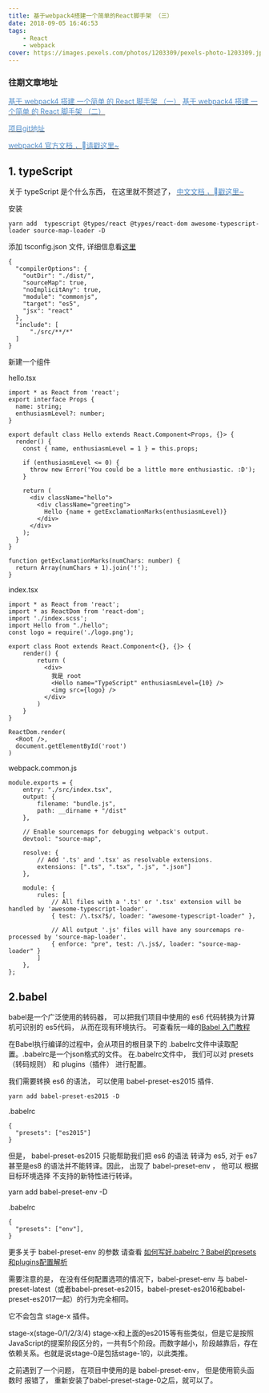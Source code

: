 ```yaml
---
title: 基于webpack4搭建一个简单的React脚手架 （三）
date: 2018-09-05 16:46:53
tags:
    - React
    - webpack
cover: https://images.pexels.com/photos/1203309/pexels-photo-1203309.jpeg?auto=compress&cs=tinysrgb&dpr=2&h=750&w=1260
---
```



### 往期文章地址
  [<font color=#518dca>基于 webpack4 搭建 一个简单 的 React 脚手架 （一）</font>][1]
  [<font color=#518dca>基于 webpack4 搭建 一个简单 的 React 脚手架 （二）</font>][2]

  [<font color=#518dca>项目git地址</font>][0]

  [<font color=#518dca>webpack4 官方文档 ，请戳这里~</font>][3]


## 1. typeScript

  关于 typeScript 是个什么东西， 在这里就不赘述了， [<font color=#518dca>中文文档 ，戳这里~</font>][4]
 
  安装
    
    yarn add  typescript @types/react @types/react-dom awesome-typescript-loader source-map-loader -D

  添加 tsconfig.json 文件, 详细信息看[这里][5]
```
{
  "compilerOptions": {
    "outDir": "./dist/",
    "sourceMap": true,
    "noImplicitAny": true,
    "module": "commonjs",
    "target": "es5",
    "jsx": "react"
  },
  "include": [
      "./src/**/*"
  ]
}

```

  新建一个组件

  hello.tsx

```
import * as React from 'react';
export interface Props {
  name: string;
  enthusiasmLevel?: number;
}

export default class Hello extends React.Component<Props, {}> {
  render() {
    const { name, enthusiasmLevel = 1 } = this.props;

    if (enthusiasmLevel <= 0) {
      throw new Error('You could be a little more enthusiastic. :D');
    }

    return (
      <div className="hello">
        <div className="greeting">
          Hello {name + getExclamationMarks(enthusiasmLevel)}
        </div>
      </div>
    );
  }
}

function getExclamationMarks(numChars: number) {
  return Array(numChars + 1).join('!');
}
```


index.tsx

```
import * as React from 'react';
import * as ReactDom from 'react-dom';
import './index.scss';
import Hello from "./hello";
const logo = require('./logo.png');

export class Root extends React.Component<{}, {}> {
    render() {
        return (
          <div>
            我是 root
            <Hello name="TypeScript" enthusiasmLevel={10} />
            <img src={logo} />
          </div>
        )
    }
}

ReactDom.render(
  <Root />,
  document.getElementById('root')
)
```


webpack.common.js

```
module.exports = {
    entry: "./src/index.tsx",
    output: {
        filename: "bundle.js",
        path: __dirname + "/dist"
    },

    // Enable sourcemaps for debugging webpack's output.
    devtool: "source-map",

    resolve: {
        // Add '.ts' and '.tsx' as resolvable extensions.
        extensions: [".ts", ".tsx", ".js", ".json"]
    },

    module: {
        rules: [
            // All files with a '.ts' or '.tsx' extension will be handled by 'awesome-typescript-loader'.
            { test: /\.tsx?$/, loader: "awesome-typescript-loader" },

            // All output '.js' files will have any sourcemaps re-processed by 'source-map-loader'.
            { enforce: "pre", test: /\.js$/, loader: "source-map-loader" }
        ]
    },
};
```


## 2.babel

babel是一个广泛使用的转码器， 可以把我们项目中使用的 es6 代码转换为计算机可识别的 es5代码， 从而在现有环境执行。    可查看阮一峰的[Babel 入门教程][6]

在Babel执行编译的过程中，会从项目的根目录下的 .babelrc文件中读取配置。.babelrc是一个json格式的文件。
在.babelrc文件中， 我们可以对 presets（转码规则） 和 plugins（插件） 进行配置。

我们需要转换 es6 的语法， 可以使用 babel-preset-es2015 插件.

    yarn add babel-preset-es2015 -D

.babelrc
```
{
  "presets": ["es2015"] 
}
```

但是， babel-preset-es2015 只能帮助我们把 es6 的语法 转译为 es5, 对于 es7甚至是es8 的语法并不能转译。因此， 出现了 babel-preset-env ， 他可以 根据 目标环境选择 不支持的新特性进行转译。

  yarn add babel-preset-env -D

.babelrc
```
{
  "presets": ["env"],
}
```

更多关于 babel-preset-env 的参数 请查看 [如何写好.babelrc？Babel的presets和plugins配置解析][7]

需要注意的是， 在没有任何配置选项的情况下，babel-preset-env 与 babel-preset-latest（或者babel-preset-es2015，babel-preset-es2016和babel-preset-es2017一起）的行为完全相同。

它不会包含 stage-x 插件。

stage-x(stage-0/1/2/3/4)
stage-x和上面的es2015等有些类似，但是它是按照JavaScript的提案阶段区分的，一共有5个阶段。而数字越小，阶段越靠后，存在依赖关系。也就是说stage-0是包括stage-1的，以此类推。

之前遇到了一个问题， 在项目中使用的是 babel-preset-env， 但是使用箭头函数时 报错了， 重新安装了babel-preset-stage-0之后，就可以了。



  [0]: https://github.com/LucineXL/webpackAndReact
  [1]: https://lucinexl.github.io/2018/08/21/webpack-react/
  [2]: https://lucinexl.github.io/2018/08/27/webpack-react2/
  [3]: https://www.webpackjs.com/concepts/
  [4]: https://www.tslang.cn/
  [5]: https://www.tslang.cn/docs/handbook/tsconfig-json.html
  [6]: http://www.ruanyifeng.com/blog/2016/01/babel.html
  [7]: https://excaliburhan.com/post/babel-preset-and-plugins.html
